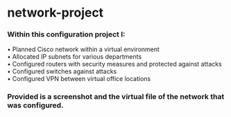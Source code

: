 # network-project
<h3>Within this configuration project I:</h3>
•	Planned Cisco network within a virtual environment<br>
•	Allocated IP subnets for various departments<br>
•	Configured routers with security measures and protected against attacks<br>
•	Configured switches against attacks<br>
•	Configured VPN between virtual office locations<br>
<h3>Provided is a screenshot and the virtual file of the network that was configured. </h3>
